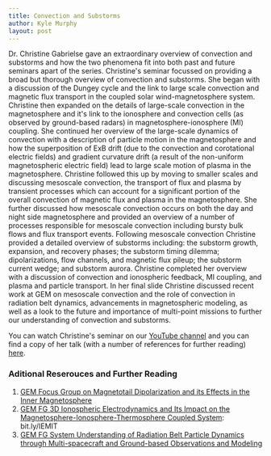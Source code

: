 ```yaml
---
title: Convection and Substorms
author: Kyle Murphy
layout: post
---
```


Dr. Christine Gabrielse gave an extraordinary overview of convection and substorms and how the two phenomena fit into both past and future seminars apart of the series. Christine's seminar focussed on providing a broad but thorough overview of convection and substorms. She began with a discussion of the Dungey cycle and the link to large scale convection and magnetic flux transport in the coupled solar wind-magnetosphere system. Christine then expanded on the details of large-scale convection in the magnetosphere and it's link to the ionosphere and convection cells (as observed by ground-based radars) in magnetosphere-ionosphere (MI) coupling. She continued her overview of the large-scale dynamics of convection with a description of particle motion in the magnetosphere and how the superposition of ExB drift (due to the convection and corotational electric fields) and gradient curvature drift (a result of the non-uniform magnetospheric electric field) lead to large scale motion of plasma in the magnetosphere. Christine followed this up by moving to smaller scales and discussing mesoscale convection, the transport of flux and plasma by transient processes which can account for a significant portion of the overall convection of magnetic flux and plasma in the magnetosphere. She further discussed how mesoscale convection occurs on both the day and night side magnetosphere and provided an overview of a number of processes responsible for mesoscale convection including bursty bulk flows and flux transport events. Following mesoscale convection Christine provided a detailed overview of substorms including: the substorm growth, expansion, and recovery phases; the substorm timing dilemma; dipolarizations, flow channels, and magnetic flux pileup; the substorm current wedge; and substorm aurora. Christine completed her overview with a discussion of convection and ionospheric feedback, MI coupling, and plasma and particle transport. In her final slide Christine discussed recent work at GEM on mesoscale convection and the role of convection in radiation belt dynamics, advancements in magnetospheric modeling, as well as a look to the future and importance of multi-point missions to further our understanding of convection and substorms. 

You can watch Christine's seminar on our [YouTube channel][1] and you can find a copy of her talk (with a number of references for further reading) [here][2].

### Aditional Reserouces and Further Reading
1. [GEM Focus Group on Magnetotail Dipolarization and its Effects in the Inner Magnetosphere][3] 
1. [GEM FG 3D Ionospheric Electrodynamics and Its Impact on the Magnetosphere-Ionosphere-Thermosphere Coupled System][4]: bit.ly/IEMIT
1. [GEM FG System Understanding of Radiation Belt Particle Dynamics through Multi-spacecraft and Ground-based Observations and Modeling][5]



[1]:https://www.youtube.com/channel/UCNlOK9mCmI3V111EHQRCuEQ
[2]:https://github.com/MSOLSS/MagSeminars/blob/master/presentations/2020-08-24_Convection_and_Substorms_Christine.pdf
[3]:bit.ly/DIPFG
[4]:bit.ly/IEMIT
[5]:bit.ly/RBMulti